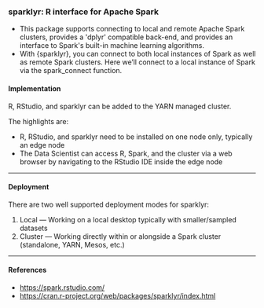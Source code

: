
### sparklyr: R interface for Apache Spark

* This package supports connecting to local and remote Apache Spark clusters, provides a 'dplyr' compatible back-end, and provides an interface to Spark's built-in machine learning algorithms.
* With {sparklyr}, you can connect to both local instances of Spark as well as remote Spark clusters. Here we’ll connect to a local instance of Spark via the spark_connect function.



#### Implementation

R, RStudio, and sparklyr can be added to the YARN managed cluster. 

The highlights are:
*    R, RStudio, and sparklyr need to be installed on one node only, typically an edge node
*    The Data Scientist can access R, Spark, and the cluster via a web browser by navigating to the RStudio IDE inside the edge node




------------------------------------------

#### Deployment

There are two well supported deployment modes for sparklyr:

1.    Local — Working on a local desktop typically with smaller/sampled datasets
2.    Cluster — Working directly within or alongside a Spark cluster (standalone, YARN, Mesos, etc.)




------------------------------------------

#### References
* https://spark.rstudio.com/
* https://cran.r-project.org/web/packages/sparklyr/index.html

